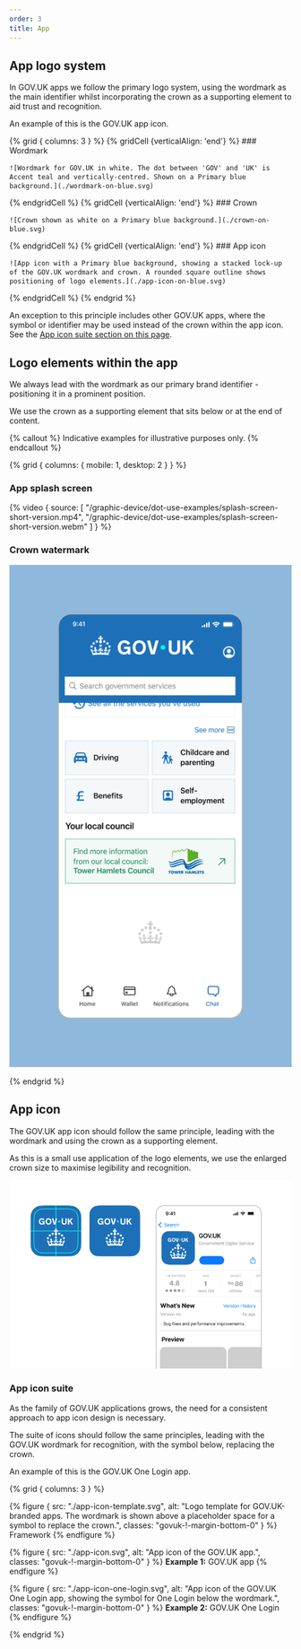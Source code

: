 ```yaml
---
order: 3
title: App
---
```


## App logo system

In GOV.UK apps we follow the primary logo system, using the wordmark as the main identifier whilst incorporating the crown as a supporting element to aid trust and recognition.

An example of this is the GOV.UK app icon.

{% grid { columns: 3 } %}
{% gridCell {verticalAlign: 'end'} %} ### Wordmark

    ![Wordmark for GOV.UK in white. The dot between 'GOV' and 'UK' is Accent teal and vertically-centred. Shown on a Primary blue background.](./wordmark-on-blue.svg)

{% endgridCell %}
{% gridCell {verticalAlign: 'end'} %} ### Crown

    ![Crown shown as white on a Primary blue background.](./crown-on-blue.svg)

{% endgridCell %}
{% gridCell {verticalAlign: 'end'} %} ### App icon

    ![App icon with a Primary blue background, showing a stacked lock-up of the GOV.UK wordmark and crown. A rounded square outline shows positioning of logo elements.](./app-icon-on-blue.svg)

{% endgridCell %}
{% endgrid %}

An exception to this principle includes other GOV.UK apps, where the symbol or identifier may be used instead of the crown within the app icon. See the [App icon suite section on this page](#app-icon-suite).

## Logo elements within the app

We always lead with the wordmark as our primary brand identifier - positioning it in a prominent position.

We use the crown as a supporting element that sits below or at the end of content.

{% callout %}
Indicative examples for illustrative purposes only.
{% endcallout %}

{% grid { columns: { mobile: 1, desktop: 2 } } %}

<div>

### App splash screen

{% video { source: [
    "/graphic-device/dot-use-examples/splash-screen-short-version.mp4",
    "/graphic-device/dot-use-examples/splash-screen-short-version.webm"
] } %}

</div>

<div>

### Crown watermark

![Screenshot of the GOV.UK app, showing the GOV.UK wordmark centred in the top header and the crown watermark centred at the end of a page.](./app-watermark-example.png)

</div>

{% endgrid %}

## App icon

The GOV.UK app icon should follow the same principle, leading with the wordmark and using the crown as a supporting element.

As this is a small use application of the logo elements, we use the enlarged crown size to maximise legibility and recognition.

![App icon of the GOV.UK app, with gridlines showing how the crown is placed centred directly under GOV.UK and a mockup of the GOV.UK app's page in an App Store.](./app-icon-examples.png)

### App icon suite

As the family of GOV.UK applications grows, the need for a consistent approach to app icon design is necessary.

The suite of icons should follow the same principles, leading with the GOV.UK wordmark for recognition, with the symbol below, replacing the crown.

An example of this is the GOV.UK One Login app.

{% grid { columns: 3 } %}

{% figure { src: "./app-icon-template.svg", alt: "Logo template for GOV.UK-branded apps. The wordmark is shown above a placeholder space for a symbol to replace the crown.", classes: "govuk-!-margin-bottom-0" } %}
Framework
{% endfigure %}

{% figure { src: "./app-icon.svg", alt: "App icon of the GOV.UK app.", classes: "govuk-!-margin-bottom-0" } %}
**Example 1:** GOV.UK app
{% endfigure %}

{% figure { src: "./app-icon-one-login.svg", alt: "App icon of the GOV.UK One Login app, showing the symbol for One Login below the wordmark.", classes: "govuk-!-margin-bottom-0" } %}
**Example 2:** GOV.UK One Login
{% endfigure %}

{% endgrid %}
